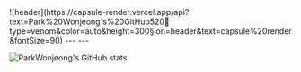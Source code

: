 <div align="left">
![header](https://capsule-render.vercel.app/api?text=Park%20Wonjeong's%20GitHub520🥨type=venom&color=auto&height=300&section=header&text=capsule%20render&fontSize=90)
---
---

![ParkWonjeong's GitHub stats](https://github-readme-stats.vercel.app/api?username=ParkWonjeong&include_all_commits=true&show_icons=true&theme=nord)

</div><br>
